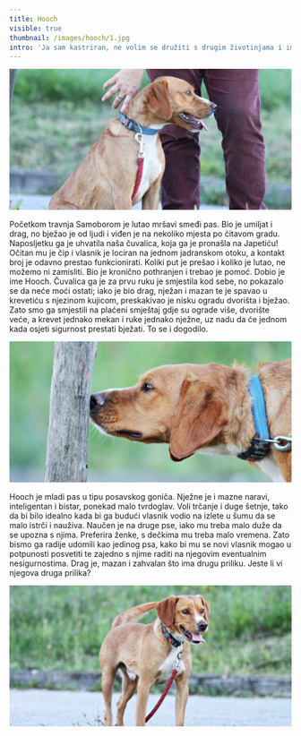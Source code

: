 ```yaml
---
title: Hooch
visible: true
thumbnail: /images/hooch/1.jpg
intro: 'Ja sam kastriran, ne volim se družiti s drugim životinjama i imam 1 godinu.'
---
```


![Hooch](/images/hooch/2.jpg)

Početkom travnja Samoborom je lutao mršavi smeđi pas. Bio je umiljat i drag, no bježao je od ljudi i viđen je na nekoliko mjesta po čitavom gradu. Naposljetku ga je uhvatila naša čuvalica, koja ga je pronašla na Japetiću! Očitan mu je čip i vlasnik je lociran na jednom jadranskom otoku, a kontakt broj je odavno prestao funkcionirati. Koliki put je prešao i koliko je lutao, ne možemo ni zamisliti. Bio je kronično pothranjen i trebao je pomoć. Dobio je ime Hooch. Čuvalica ga je za prvu ruku je smjestila kod sebe, no pokazalo se da neće moći ostati; iako je bio drag, nježan i mazan te je spavao u krevetiću s njezinom kujicom, preskakivao je nisku ogradu dvorišta i bježao. Zato smo ga smjestili na plaćeni smještaj gdje su ograde više, dvorište veće, a krevet jednako mekan i ruke jednako nježne, uz nadu da će jednom kada osjeti sigurnost prestati bježati. To se i dogodilo.

![Hooch](/images/hooch/3.jpg)

Hooch je mladi pas u tipu posavskog goniča. Nježne je i mazne naravi, inteligentan i bistar, ponekad malo tvrdoglav. Voli trčanje i duge šetnje, tako da bi bilo idealno kada bi ga budući vlasnik vodio na izlete u šumu da se malo istrči i nauživa. Naučen je na druge pse, iako mu treba malo duže da se upozna s njima. Preferira ženke, s dečkima mu treba malo vremena. Zato bismo ga radije udomili kao jedinog psa, kako bi mu se novi vlasnik mogao u potpunosti posvetiti te zajedno s njime raditi na njegovim eventualnim nesigurnostima. Drag je, mazan i zahvalan što ima drugu priliku. Jeste li vi njegova druga prilika?

![Hooch](/images/hooch/4.jpg)
